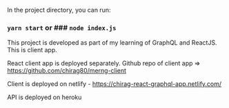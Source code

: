 In the project directory, you can run:

### `yarn start` or ### `node index.js`

This project is developed as part of my learning of GraphQL and ReactJS. This is client app.

React client app is deployed separately. Github repo of client app => https://github.com/chirag80/merng-client

Client is deployed on netlify - https://chirag-react-graphql-app.netlify.com/

API is deployed on heroku
